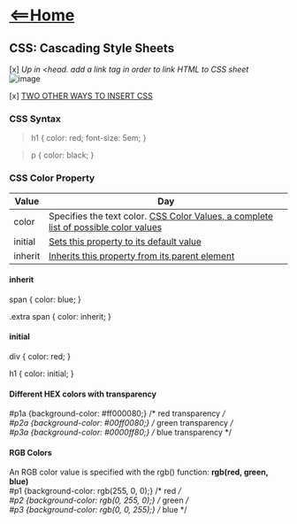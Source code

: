# [<==Home](README.md)

## CSS: Cascading Style Sheets ##

[x] *Up in <head. </head> add a link tag in order to link HTML to CSS sheet* <br/>
![image](https://user-images.githubusercontent.com/89883742/133905208-b52d7ba0-aea7-4c25-b578-2b2e73715736.png)

[x] [TWO OTHER WAYS TO INSERT CSS](https://www.w3schools.com/css/css_howto.asp)

### CSS Syntax ###
>h1 {
>    color: red;
>    font-size: 5em;
>}

>p {
>    color: black;
>}

### CSS Color Property ###
Value | Day
------------ | -------------
color| Specifies the text color. [CSS Color Values, a complete list of possible color values](https://www.w3schools.com/cssref/css_colors_legal.asp)
initial| [Sets this property to its default value](https://www.w3schools.com/cssref/css_initial.asp)
inherit| [Inherits this property from its parent element](https://www.w3schools.com/cssref/css_inherit.asp)


#### inherit ####
span {
  color: blue;
}

.extra span {
  color: inherit;
}
<br/>
#### initial ####
div {
  color: red;
}

h1 {
  color: initial;
}
<br/>
#### Different HEX colors with transparency ####
#p1a {background-color: #ff000080;}   /* red transparency */
 <br/>#p2a {background-color: #00ff0080;}   /* green transparency */
 <br/>#p3a {background-color: #0000ff80;}   /* blue transparency */

#### RGB Colors ####
An RGB color value is specified with the rgb() function: **rgb(red, green, blue)**
 <br/>#p1 {background-color: rgb(255, 0, 0);}   /* red */
 <br/>#p2 {background-color: rgb(0, 255, 0);}   /* green */
 <br/>#p3 {background-color: rgb(0, 0, 255);}   /* blue */
